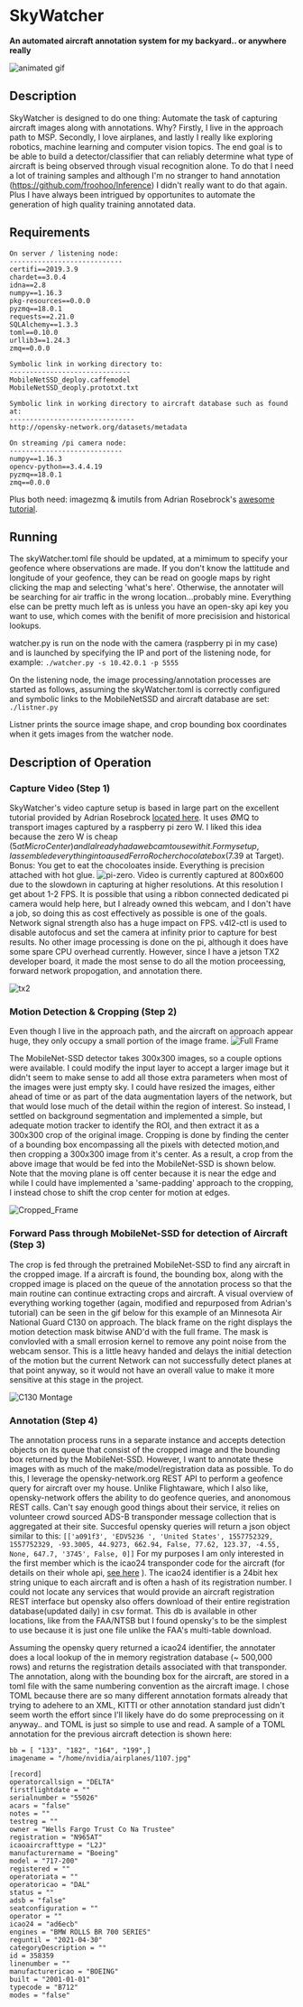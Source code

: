 # SkyWatcher
**An automated aircraft annotation system for my backyard.. or anywhere really**

![animated gif](images/animation.gif)

## Description
SkyWatcher is designed to do one thing: Automate the task of capturing aircraft images along with annotations. Why? Firstly, I live in the approach path to MSP. Secondly, I love airplanes, and lastly I really like exploring robotics, machine learning and computer vision topics. The end goal is to be able to build a detector/classifier that can reliably determine what type of aircraft is being observed through visual recognition alone. To do that I need a lot of training samples and although I'm no stranger to hand annotation (https://github.com/froohoo/Inference) I didn't really want to do that again. Plus I have always been intrigued by opportunites to automate the generation of high quality training annotated data.


## Requirements

```
On server / listening node:
----------------------------
certifi==2019.3.9
chardet==3.0.4
idna==2.8
numpy==1.16.3
pkg-resources==0.0.0
pyzmq==18.0.1
requests==2.21.0
SQLAlchemy==1.3.3
toml==0.10.0
urllib3==1.24.3
zmq==0.0.0

Symbolic link in working directory to:
------------------------------
MobileNetSSD_deploy.caffemodel
MobileNetSSD_deoply.prototxt.txt

Symbolic link in working directory to aircraft database such as found at:
-------------------------------
http://opensky-network.org/datasets/metadata

On streaming /pi camera node:
----------------------------
numpy==1.16.3
opencv-python==3.4.4.19
pyzmq==18.0.1
zmq==0.0.0

```

Plus both need: 
imagezmq & imutils from Adrian Rosebrock's [awesome tutorial](https://www.pyimagesearch.com/2019/04/15/live-video-streaming-over-network-with-opencv-and-imagezmq/).


## Running
The skyWatcher.toml file should be updated, at a mimimum to specify your geofence where observations are made. If you don't know the  lattitude and longitude of your geofence, they can be read on google maps by right clicking the map and selecting 'what's here'. Otherwise, the annotater will be searching for air traffic in the wrong location...probably mine. Everything else can be pretty much left as is unless you have an open-sky api key you want to use, which comes with the benifit of more precisision and historical lookups.

watcher.py is run on the node with the camera (raspberry pi in my case) and is launched by specifying the IP and port of the listening node, for example: 
``` ./watcher.py -s 10.42.0.1 -p 5555 ```

On the listening node, the image processing/annotation processes are started as follows, assuming the skyWatcher.toml is correctly configured and symbolic links to the MobileNetSSD and aircraft database are set:
``` ./listner.py```

Listner prints the source image shape, and crop bounding box coordinates when it gets images from the watcher node. 

## Description of Operation

### Capture Video (Step 1)
SkyWatcher's video capture setup is based in large part on the excellent tutorial provided by Adrian Rosebrock [located here](https://www.pyimagesearch.com/2019/04/15/live-video-streaming-over-network-with-opencv-and-imagezmq/). It uses ØMQ to transport images captured by a raspberry pi zero W. I liked this idea because the zero W is cheap ($5 at Micro Center) and I already had a webcam to use with it. For my setup, I assembled everything into a used Ferro Rocher chocolate box ($7.39 at Target). Bonus: You get to eat the chocoloates inside. Everything is precision attached with hot glue.
![pi-zero](images/IMG_8338.JPG). Video is currently captured at 800x600 due to the slowdown in capturing at higher resolutions. At this resolution I get about 1-2 FPS. It is possible that using a ribbon connected dedicated pi camera would help here, but I already owned this webcam, and I don't have a job, so doing this as cost effectively as possible is one of the goals. Network signal strength also has a huge impact on FPS. v4l2-ctl is used to disable autofocus and set the camera at infinity prior to capture for best results. No other image processing is done on the pi, although it does have some spare CPU overhead currently. However, since I have a jetson TX2 developer board, it made the most sense to do all the motion proceessing, forward network propogation, and annotation there. 

![tx2](images/tx2.jpg)



### Motion Detection & Cropping (Step 2)
Even though I live in the approach path, and the aircraft on approach appear huge, they only occupy a small portion of the image frame. 
![Full Frame](/images/1557946788.jpg)

The MobileNet-SSD detector takes 300x300 images, so a couple options were available. I could modify the input layer to accept a larger image but it didn't seem to make sense to add all those extra parameters when most of the images were just empty sky. I could have resized the images, either ahead of time or as part of the data augmentation layers of the network, but that would lose much of the detail within the region of interest. So instead, I settled on background segmentation and implemented a simple, but adequate motion tracker to identify the ROI, and then extract it as a 300x300 crop of the original image. Cropping is done by finding the center of a bounding box encompassing all the pixels with detected motion,and then cropping a 300x300 image from it's center. As a result, a crop from the above image that would be fed into the MobileNet-SSD is shown below. Note that the moving plane is off center because it is near the edge and while I could have implemented a 'same-padding' approach to the cropping, I instead chose to shift the crop center for motion at edges.

![Cropped_Frame](/images/1107.jpg)

### Forward Pass through MobileNet-SSD for detection of Aircraft (Step 3)
The crop is fed through the pretrained MobileNet-SSD to find any aircraft in the cropped image. If a aircraft is found, the bounding box, along with the cropped image is placed on the queue of the annotation process so that the main routine can continue extracting crops and aircraft. A visual overview of everything working together (again, modified and repurposed from Adrian's tutorial) can be seen in the gif below for this example of an Minnesota Air National Guard C130 on approach. The black frame on the right displays the motion detection mask bitwise AND'd with the full frame. The mask is convlovled with a small errosion kernel to remove any point noise from the webcam sensor. This is a little heavy handed and delays the initial detection of the motion but the current Network can not successfully detect planes at that point anyway, so it would not have an overall value to make it more sensitive at this stage in the project.

![C130 Montage](/images/C130Montage.gif)

### Annotation (Step 4)
The annotation process runs in a separate instance and accepts detection objects on its queue that consist of the cropped image and the bounding box returned by the MobileNet-SSD. However, I want to annotate these images with as much of the make/model/registration data as possible. To do this, I leverage the opensky-network.org REST API to perform a geofence query for aircraft over my house. Unlike Flightaware, which I also like, opensky-network offers the ability to do geofence queries, and anonomous REST calls. Can't say enough good things about their service, it relies on volunteer crowd sourced ADS-B transponder message collection that is aggregated at their site. Succesful opensky queries will return a json object similar to this: ```[['a091f3', 'EDV5236 ', 'United States', 1557752329, 1557752329, -93.3005, 44.9273, 662.94, False, 77.62, 123.37, -4.55, None, 647.7, '3745', False, 0]]``` For my purposes I am only interested in the first member which is the icao24 transponder code for the aircraft (for details on their whole api, [see here](https://opensky-network.org/apidoc) ). The icao24 identifier is a 24bit hex string unique to each aircraft and is often a hash of its registration number. I could not locate any services that would provide an aircraft registration REST interface but opensky also offers download of their entire registration database(updated daily) in csv format. This db is available in other locations, like from the FAA/NTSB but I found opensky's to be the simplest to use because it is just one file unlike the FAA's multi-table download. 

Assuming the opensky query returned a icao24 identifier, the annotater does a local lookup of the in memory registration database (~ 500,000 rows) and returns the registration details associated with that transponder. The annotation, along with the bounding box for the aircraft, are stored in a toml file with the same numbering convention as the aircraft image. I chose TOML because there are so many different annotation formats already that trying to adehere to an XML, KITTI or other annotation standard just didn't seem worth the effort since I'll likely have do do some preprocessing on it anyway.. and TOML is just so simple to use and read. A sample of a TOML annotation for the previous aircraft detection is shown here:
```
bb = [ "133", "182", "164", "199",]
imagename = "/home/nvidia/airplanes/1107.jpg"

[record]
operatorcallsign = "DELTA"
firstflightdate = ""
serialnumber = "55026"
acars = "false"
notes = ""
testreg = ""
owner = "Wells Fargo Trust Co Na Trustee"
registration = "N965AT"
icaoaircrafttype = "L2J"
manufacturername = "Boeing"
model = "717-200"
registered = ""
operatoriata = ""
operatoricao = "DAL"
status = ""
adsb = "false"
seatconfiguration = ""
operator = ""
icao24 = "ad6ecb"
engines = "BMW ROLLS BR 700 SERIES"
reguntil = "2021-04-30"
categoryDescription = ""
id = 358359
linenumber = ""
manufacturericao = "BOEING"
built = "2001-01-01"
typecode = "B712"
modes = "false"
```




